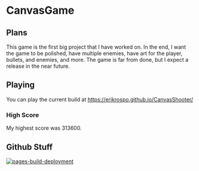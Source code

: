 # CanvasGame

## Plans

This game is the first big project that I have worked on. In the end, I want the game to be polished, have multiple enemies, have art for the player, bullets, and enemies, and more. The game is far from done, but I expect a release in the near future.
## Playing
You can play the current build at https://erikrospo.github.io/CanvasShooter/
### High Score
My highest score was 313600.
## Github Stuff
[![pages-build-deployment](https://github.com/ErikRospo/CanvasShooter/actions/workflows/pages/pages-build-deployment/badge.svg)](https://github.com/ErikRospo/CanvasShooter/actions/workflows/pages/pages-build-deployment)

